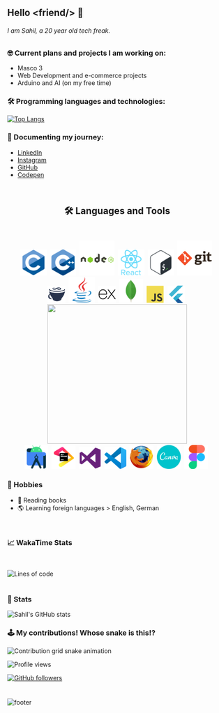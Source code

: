 <h2> Hello  &lt;friend/&gt; 🚀 </h2>
<h6>I am Sahil, a 20 year old tech freak.</h6>

### 🤓 Current plans and projects I am working on:
- Masco 3
- Web Development and e-commerce projects
- Arduino and AI (on my free time)

### 🛠 Programming languages and technologies:
[![Top Langs](https://github-readme-stats-sigma-five.vercel.app/api/top-langs/?username=Professor-codes&layout=compact&theme=midnight-purple)](https://github.com/Professor-codes/github-readme-stats)



### 🦾 Documenting my journey:
- <a href="https://www.linkedin.com/in/sahil-sum-265069269/">LinkedIn</a>
- <a href="https://www.instagram.com/professor.code/">Instagram</a>
- <a href="https://github.com/Professor-codes">GitHub</a>
- <a href="https://codepen.io/Professor-codes">Codepen</a>


<br><h2 align="center"> :hammer_and_wrench: Languages and Tools </h2><br> 

<div align="center">
	<img src="https://github.com/devicons/devicon/blob/master/icons/c/c-original.svg" title="C" alt="C" width="60" height="60"/>&nbsp;
	<img src="https://github.com/devicons/devicon/blob/master/icons/cplusplus/cplusplus-original.svg" title="CPP" alt="CPP" width="60" height="60"/>&nbsp;
	<img src="https://github.com/devicons/devicon/blob/master/icons/nodejs/nodejs-original-wordmark.svg" title="NodeJS" alt="NodeJS" width="80" height="80"/>&nbsp;
	<img src="https://github.com/devicons/devicon/blob/master/icons/react/react-original-wordmark.svg" title="React" alt="React" width="60" height="60"/>&nbsp;
	<img src="https://github.com/devicons/devicon/blob/master/icons/bash/bash-original.svg" title="Bash" alt="Bash" width="60" height="60"/>&nbsp;
	<img src="https://github.com/devicons/devicon/blob/master/icons/git/git-original-wordmark.svg" title="Git" **alt="Git" width="80" height="80"/>&nbsp;
</div>
<div align="center">
	<img src="https://github.com/devicons/devicon/blob/master/icons/coffeescript/coffeescript-original.svg" title="Coffeescript" **alt="Coffeescript" width="40" height="40"/>&nbsp;
  <img src="https://github.com/devicons/devicon/blob/master/icons/java/java-original.svg" title="Java" **alt="Java" width="60" height="60"/>&nbsp;
	<img src="https://github.com/devicons/devicon/blob/master/icons/express/express-original.svg" title="Express" **alt="Express" width="40" height="40"/>&nbsp;
	<img src="https://github.com/devicons/devicon/blob/master/icons/mongodb/mongodb-original.svg" title="MongoDB" **alt="MongoDB" width="55" height="55"/>&nbsp;
	<img src="https://github.com/devicons/devicon/blob/master/icons/javascript/javascript-original.svg" title="JavaScript" **alt="JavaScript" width="40" height="40"/>&nbsp;
	<img src="https://github.com/devicons/devicon/blob/master/icons/flutter/flutter-original.svg" title="Flutter" **alt="Flutter" width="40" height="40"/>&nbsp;
</div>

<div align="center">
<img src="https://camo.githubusercontent.com/3b7c592ede97b6138ffd4b1cc1541c2f3b11fd39/687474703a2f2f33312e6d656469612e74756d626c722e636f6d2f31376665613932306666333665663466356238373764353231366137616164392f74756d626c725f6d6f39786a65387a5a34317163626975666f315f313238302e676966" width="320" height="320">
<div>
  <img src="https://github.com/devicons/devicon/blob/master/icons/androidstudio/androidstudio-original.svg" title="AndroidStudio" **alt="AndroidStudio" width="55" height="55"/>&nbsp;
  <img src="https://github.com/devicons/devicon/blob/master/icons/jetbrains/jetbrains-original.svg" title="Jetbrains" **alt="Jetbrains" width="55" height="55"/>&nbsp;
  <img src="https://github.com/devicons/devicon/blob/master/icons/visualstudio/visualstudio-plain.svg" title="VisualStudio" **alt="VisualStudio" width="50" height="50"/>&nbsp;
  <img src="https://github.com/devicons/devicon/blob/master/icons/vscode/vscode-original.svg" title="VsCode" **alt="VsCode" width="50" height="50"/>&nbsp;
  <img src="https://github.com/devicons/devicon/blob/master/icons/firefox/firefox-original.svg" title="Firefox" **alt="Firefox" width="55" height="55"/>&nbsp;
  <img src="https://github.com/devicons/devicon/blob/master/icons/canva/canva-original.svg" title="Canva" **alt="Canva" width="55" height="55"/>&nbsp;
<img src="https://github.com/devicons/devicon/blob/master/icons/figma/figma-original.svg" title="Figma" **alt="Figma" width="55" height="55"/>&nbsp;
</div>

</div>

### 📌 Hobbies
- 📒 Reading books
- 🌎 Learning foreign languages > English, German
<br>

### 📈 WakaTime Stats
<br>

![Lines of code](https://img.shields.io/badge/From%20Hello%20World%20I%27ve%20Written-2.8%20million%20lines%20of%20code-purple)
<br>
<br>

### 🔖 Stats
![Sahil's GitHub stats](https://github-readme-stats-sigma-five.vercel.app/api?username=Professor-codes&show_icons=true&theme=midnight-purple)
 

### 🕹️ My contributions! Whose snake is this!? 
![Contribution grid snake animation](https://user-images.githubusercontent.com/126326997/229101655-58976baa-273d-4928-a112-fff501bcfcc2.svg)

![Profile views](https://gpvc.arturio.dev/Professor-codes)




[![GitHub followers](https://img.shields.io/github/followers/Professor-codes.svg?style=social&label=Follow&maxAge=2592000)](https://github.com/Professor-codes?tab=followers)

#

![footer](https://user-images.githubusercontent.com/126326997/229107289-d726623a-cc0d-4145-a494-bdb44a6d3854.jpg) 






